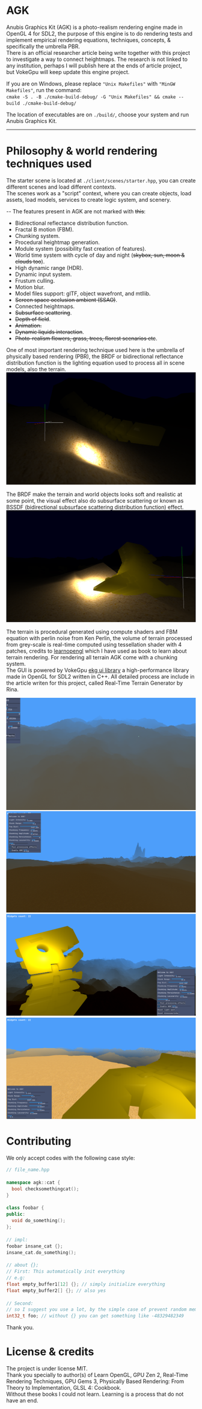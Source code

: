 # AGK

Anubis Graphics Kit (AGK) is a photo-realism rendering engine made in OpenGL 4 for SDL2, the purpose of this engine is to do rendering tests and implement empirical rendering equations, techniques, concepts, & specifically the umbrella PBR.  
There is an official researcher article being write together with this project to investigate a way to connect heightmaps. The research is not linked to any institution, perhaps I will publish here at the ends of article project,  
but VokeGpu will keep update this engine project.

If you are on Windows, please replace `"Unix Makefiles"` with `"MinGW Makefiles"`, run the command:  
`cmake -S . -B ./cmake-build-debug/ -G "Unix Makefiles" && cmake --build ./cmake-build-debug/`

The location of executables are on `./build/`, choose your system and run Anubis Graphics Kit.

---

# Philosophy & world rendering techniques used

The starter scene is located at `./client/scenes/starter.hpp`, you can create different scenes and load different contexts.  
The scenes work as a "script" context, where you can create objects, load assets, load models, services to create logic system, and scenery.

-- The features present in AGK are not marked with ~~this~~:
* Bidirectional reflectance distribution function.
* Fractal B motion (FBM).
* Chunking system.
* Procedural heightmap generation.
* Module system (possibility fast creation of features).
* World time system with cycle of day and night (~~skybox, sun, moon & clouds too~~).
* High dynamic range (HDR).
* Dynamic input system.
* Frustum culling.
* Motion blur.
* Model files support: glTF, object wavefront, and mtllib.
* ~~Screen space occlusion ambient (SSAO)~~.
* Connected heightmaps.
* ~~Subsurface scattering~~.
* ~~Depth of field~~.
* ~~Animation.~~
* ~~Dynamic liquids interaction~~.
* ~~Photo-realism flowers, grass, trees, florest scenarios etc~~.

One of most important rendering technique used here is the umbrella of physically based rendering (PBR), the BRDF or bidirectional reflectance distribution function is the lighting equation used to process all in scene models, also the terrain.  
![Alt text](/splash/splash-brdf-1.png?raw=true)

The BRDF make the terrain and world objects looks soft and realistic at some point, the visual effect also do subsurface scattering or known as BSSDF (bidirectional subsurface scattering distribution function) effect.
![Alt text](/splash/splash-brdf-2.png?raw=true)

The terrain is procedural generated using compute shaders and FBM equation with perlin noise from Ken Perlin, the volume of terrain processed from grey-scale is real-time computed using tessellation shader with 4 patches, credits to [learnopengl](https://learnopengl.com) which I have used as book to learn about terrain rendering.
For rendering all terrain AGK come with a chunking system.  
The GUI is powered by VokeGpu [ekg ui library](https://github.com/vokegpu/ekg-ui-library) a high-performance library made in OpenGL for SDL2 written in C++.
All detailed process are include in the article writen for this project, called Real-Time Terrain Generator by Rina.

![Alt text](/splash/terrain-hmap-connect-fixed-2.png)
![img.png](/splash/terrain-1.png)
![img.png](/splash/terrain-2.png)
![img.png](/splash/terrain-3.png)

# Contributing

We only accept codes with the following case style:
```cpp
// file_name.hpp

namespace agk::cat {
  bool checksomethingcat();
}

class foobar {
public:
  void do_something();
};

// impl:
foobar insane_cat {};
insane_cat.do_something();

// about {};
// First: This automatically init everything
// e.g:
float empty_buffer1[12] {}; // simply initialize everything
float empty_buffer2[] {}; // also yes

// Second:
// so I suggest you use a lot, by the simple case of prevent random memory.
int32_t foo; // without {} you can get something like -48329482349
```
Thank you.

# License & credits
The project is under license MIT.  
Thank you specially to author(s) of Learn OpenGL, GPU Zen 2, Real-Time Rendering Techniques, GPU Gems 3, Physically Based Rendering: From Theory to Implementation, GLSL 4: Cookbook.  
Without these books I could not learn. Learning is a process that do not have an end.

